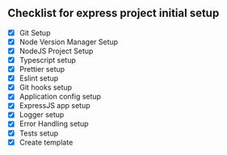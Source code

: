 ## Checklist for express project initial setup

-   [x] Git Setup
-   [x] Node Version Manager Setup
-   [x] NodeJS Project Setup
-   [x] Typescript setup
-   [x] Prettier setup
-   [x] Eslint setup
-   [x] Git hooks setup
-   [x] Application config setup
-   [x] ExpressJS app setup
-   [x] Logger setup
-   [x] Error Handling setup
-   [x] Tests setup
-   [x] Create template
